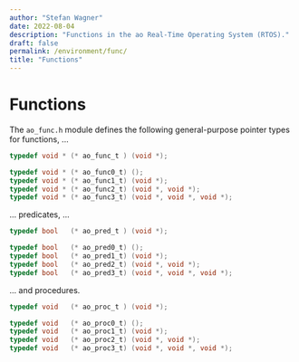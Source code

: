 ```yaml
---
author: "Stefan Wagner"
date: 2022-08-04
description: "Functions in the ao Real-Time Operating System (RTOS)."
draft: false
permalink: /environment/func/
title: "Functions"
---
```


# Functions

The `ao_func.h` module defines the following general-purpose pointer types for functions, ...

```c
typedef void * (* ao_func_t ) (void *);
```

```c
typedef void * (* ao_func0_t) ();
typedef void * (* ao_func1_t) (void *);
typedef void * (* ao_func2_t) (void *, void *);
typedef void * (* ao_func3_t) (void *, void *, void *);
```

... predicates, ...

```c
typedef bool   (* ao_pred_t ) (void *);
```

```c
typedef bool   (* ao_pred0_t) ();
typedef bool   (* ao_pred1_t) (void *);
typedef bool   (* ao_pred2_t) (void *, void *);
typedef bool   (* ao_pred3_t) (void *, void *, void *);
```

... and procedures.

```c
typedef void   (* ao_proc_t ) (void *);
```

```c
typedef void   (* ao_proc0_t) ();
typedef void   (* ao_proc1_t) (void *);
typedef void   (* ao_proc2_t) (void *, void *);
typedef void   (* ao_proc3_t) (void *, void *, void *);
```
